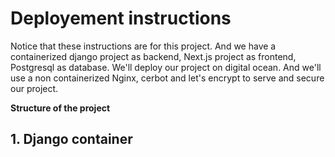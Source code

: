 # **Deployement instructions**
Notice that these instructions are for this project. And we have a containerized django project as backend, Next.js project as frontend, Postgresql as database. We'll deploy our project on digital ocean. And we'll use a non containerized Nginx, cerbot and let's encrypt to serve and secure our project.

**Structure of the project**

## 1.  Django container
